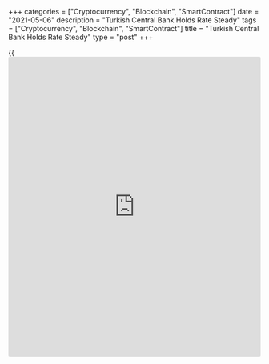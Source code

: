 +++
categories = ["Cryptocurrency", "Blockchain", "SmartContract"]
date = "2021-05-06"
description = "Turkish Central Bank Holds Rate Steady"
tags = ["Cryptocurrency", "Blockchain", "SmartContract"]
title = "Turkish Central Bank Holds Rate Steady"
type = "post"
+++

{{<iframe id="large-banner" src="https://www.bounty.group/#slide=8.0" width="100%" height="600" scrolling="no" style="border: 0px solid rgb(216, 221, 230); border-radius: 3px;">}}

Turkey's central bank left its key interest rate unchanged on Thursday
for a second [policy](https://www.fintechee.com/policy/) session in a row, after a massive hike in March.  
  
The Monetary Policy Committee (MPC), led by the new governor Sahap
Kavcioglu, kept the one-week repo rate unchanged at 19 percent, the
central bank said in a statement. That was in line with economists'
expectations.  
  
"Taking into account the high levels of inflation and inflation
expectations, the current monetary [policy](https://www.fintechee.com/policy/) stance will be maintained
until the significant fall in the April Inflation Report's forecast path
is achieved," the bank said.

In the March [policy](https://www.fintechee.com/policy/) meeting, the MPC led by the former governor Naci
Agbal raised the rate by 200 basis points from 17 percent. President
Tayyip Erdogan removed Agbal from the top post late March and he was
replaced by Kavcioglu.

During Agbal's short tenure of four months, the key one-week repo rate
was raised by 875 basis points.

Domestic economic activity is strong despite the restrictions due to the
[coronavirus][1] pandemic, the central bank noted. External demand
remains strong. Manufacturing activity is gaining momentum, while the
services sector is impacted by the pandemic restrictions.

"Nevertheless, risks for economic activity exist in either direction
depending on the progress of the pandemic and the vaccination process,"
the bank said.  
  
"Despite the rise in commodity prices, the strong upward trend in
exports, the significant fall in gold imports and the slowdown in credit
amid the tightening of financial conditions support the expected
improvement in the current account balance."

Meanwhile, demand and cost factors, supply constraints in some sectors,
and high levels of inflation expectations continue to pose risks to the
pricing behavior and inflation outlook, the central bank said.  
  
Policymakers will continue to use decisively all available instruments
in pursuit of the primary objective of price stability, the bank added.

The [policy](https://www.fintechee.com/policy/) rate will continue to be determined at a level above
inflation to maintain a strong disinflationary effect until strong
indicators point to a permanent fall in inflation and the medium-term 5
percent target is reached, the bank said.

For comments and feedback [contact](https://www.playgroundfx.com/contact/): editorial@rtt[news](https://www.letsplayfx.com/blog/forex-news-website/).com

[Economic News][2]

 **What parts of the world are seeing the best (and worst) economic
performances lately? Click[here][3] to check out our [Econ Scorecard][3]
and find out! See up-to-the-moment [ranking](https://www.playgroundfx.com/blog/crypto-exchange-ranking/)s for the best and worst
performers in [GDP][3], [unemployment rate][4], [inflation][5] and much
more.**

   1. www.rtt[news](https://www.letsplayfx.com/blog/forex-news-website/).com/list/coronavirus.aspx
   2. www.rtt[news](https://www.letsplayfx.com/blog/forex-news-website/).com/Content/EconomicNews.aspx
   3. www.rtt[news](https://www.letsplayfx.com/blog/forex-news-website/).com/economic-scorecard/world-rank/GDP/highest-performance.aspx
   4. www.rtt[news](https://www.letsplayfx.com/blog/forex-news-website/).com/economic-scorecard/world-rank/unemployment-rate/lowest-performance.aspx
   5. www.rtt[news](https://www.letsplayfx.com/blog/forex-news-website/).com/economic-scorecard/world-rank/CPI/highest-performance.aspx